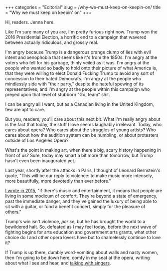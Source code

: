 +++
categories = "Editorial"
slug = /why-we-must-keep-on-keepin-on/
title = "Why we must keep on keepin&#039; on"
+++

Hi, readers. Jenna here.

Like I'm sure many of you are, I'm pretty furious right now. Trump won the 2016 Presidential Election, a horrific end to a campaign that wavered between actually ridiculous, and grossly real.

I'm angry because Trump is a dangerous orange clump of lies with evil intent and xenophobia that seems like it's from the 1850s. I'm angry at the voters who fell for his garbage, thinly veiled as it was. I'm angry at the people who wanted so badly to hold onto their picture of what America is, that they were willing to elect Donald Fucking Trump to avoid any sort of concession to their hated Democrats. I'm angry at the people who mindlessly side with "their party," despite the hateful spewing of its representatives, and I'm angry at the people within this campaign who preyed upon that level of stubborn "Go, team" shit.

I can be angry all I want, but as a Canadian living in the United Kingdom, few are apt to care.

But you, readers, you'll care about this next bit. What I'm really angry about is the fact that today, the stuff I love seems laughably irrelevant. Today, who cares about opera? Who cares about the struggles of young artists? Who cares about how the audition system can be humbling, or about protesters outside of Los Angeles Opera?

What's the point in making art, when there's big, scary history happening in front of us? Sure, today may smart a bit more than tomorrow, but Trump hasn't even been inaugurated yet.

Last year, shortly after the attacks in Paris, I thought of Leonard Bernstein's quote, "This will be our reply to violence: to make music more intensely, more beautifully, more devotedly than ever before." 

[I wrote in 2015](/things-more-important-than-opera/), "if there's music and entertainment, it means that people are living in some modicum of comfort. They're beyond a state of emergency, past the immediate danger, and they've gained the luxury of being able to sit with a guitar, or fund a benefit concert, simply for the pleasure of others."

Trump's win isn't violence, *per se*, but he has brought the world to a bewildered halt. So, defeated as I may feel today, before the next wave of fighting begins for arts education and government arts grants, what other choice do I and other opera lovers have but to shamelessly continue to love it? 

If Trump is up there, dumbly word-vomiting about walls and nasty women, then I'm going to be down here, comfy in my seat at the opera, writing about what I see and hear, and [talking with singers](/what-weve-learned-by-talking-with-108-opera-singers/).
